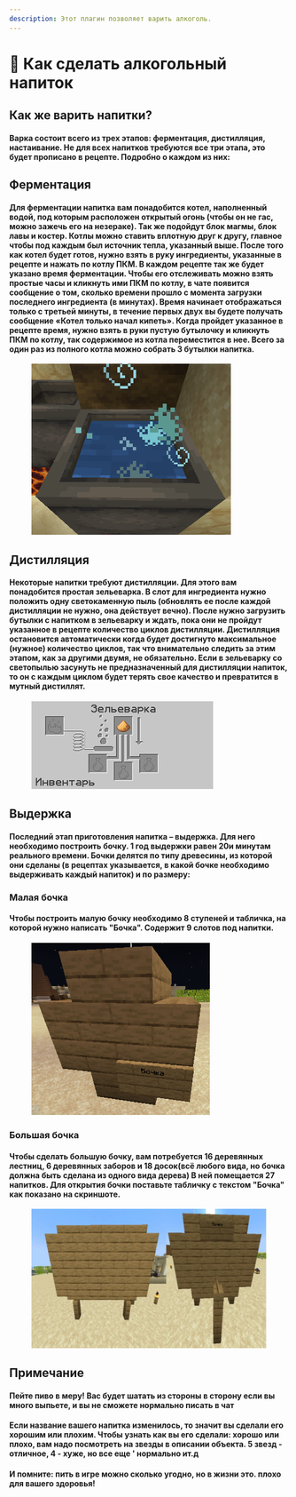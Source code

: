 ```yaml
---
description: Этот плагин позволяет варить алкоголь.
---
```


# 🍻 Как сделать алкогольный напиток

## Как же варить напитки?

#### Варка состоит всего из трех этапов: ферментация, дистилляция, настаивание. Не для всех напитков требуются все три этапа, это будет прописано в рецепте. Подробно о каждом из них:

## Ферментация

#### Для ферментации напитка вам понадобится котел, наполненный водой, под которым расположен открытый огонь (чтобы он не гас, можно зажечь его на незераке). Так же подойдут блок магмы, блок лавы и костер. Котлы можно ставить вплотную друг к другу, главное чтобы под каждым был источник тепла, указанный выше. После того как котел будет готов, нужно взять в руку ингредиенты, указанные в рецепте и нажать по котлу ПКМ. В каждом рецепте так же будет указано время ферментации. Чтобы его отслеживать можно взять простые часы и кликнуть ими ПКМ по котлу, в чате появится сообщение о том, сколько времени прошло с момента загрузки последнего ингредиента (в минутах). Время начинает отображаться только с третьей минуты, в течение первых двух вы будете получать сообщение «Котел только начал кипеть». Когда пройдет указанное в рецепте время, нужно взять в руки пустую бутылочку и кликнуть ПКМ по котлу, так содержимое из котла переместится в нее. Всего за один раз из полного котла можно собрать 3 бутылки напитка.

<figure><img src="../../.gitbook/assets/image (8).webp" alt=""><figcaption></figcaption></figure>

## Дистилляция

#### Некоторые напитки требуют дистилляции. Для этого вам понадобится простая зельеварка. В слот для ингредиента нужно положить одну светокаменную пыль (обновлять ее после каждой дистилляции не нужно, она действует вечно). После нужно загрузить бутылки с напитком в зельеварку и ждать, пока они не пройдут указанное в рецепте количество циклов дистилляции. Дистилляция остановится автоматически когда будет достигнуто максимальное (нужное) количество циклов, так что внимательно следить за этим этапом, как за другими двумя, не обязательно. Если в зельеварку со светопылью засунуть не предназначенный для дистилляции напиток, то он с каждым циклом будет терять свое качество и превратится в мутный дистиллят.

<figure><img src="../../.gitbook/assets/image (9).webp" alt=""><figcaption></figcaption></figure>

## Выдержка

#### Последний этап приготовления напитка – выдержка. Для него необходимо построить бочку. 1 год выдержки равен 20и минутам реального времени. Бочки делятся по типу древесины, из которой они сделаны (в рецептах указывается, в какой бочке необходимо выдерживать каждый напиток) и по размеру:

### **Малая бочка**

#### Чтобы построить малую бочку необходимо 8 ступеней и табличка, на которой нужно написать "Бочка". Содержит 9 слотов под напитки.

<figure><img src="../../.gitbook/assets/image (10).webp" alt=""><figcaption></figcaption></figure>

### Большая бочка

#### Чтобы сделать большую бочку, вам потребуется 16 деревянных лестниц, 6 деревянных заборов и 18 досок(всё любого вида, но бочка должна быть сделана из одного вида дерева) В ней помещается 27 напитков. Для открытия бочки поставьте табличку с текстом "Бочка" как показано на скриншоте.

<figure><img src="../../.gitbook/assets/photo_2023-01-05_20-54-24.webp" alt=""><figcaption></figcaption></figure>

## Примечание

#### Пейте пиво в меру! Вас будет шатать из стороны в сторону если вы много выпьете, и вы не сможете нормально писать в чат

#### Если название вашего напитка изменилось, то значит вы сделали его хорошим или плохим. Чтобы узнать как вы его сделали: хорошо или плохо, вам надо посмотреть на звезды в описании объекта. 5 звезд - отличное, 4 - хуже, но все еще ' нормально ит.д

#### И помните: пить в игре можно сколько угодно, но в жизни это. плохо для вашего здоровья!
